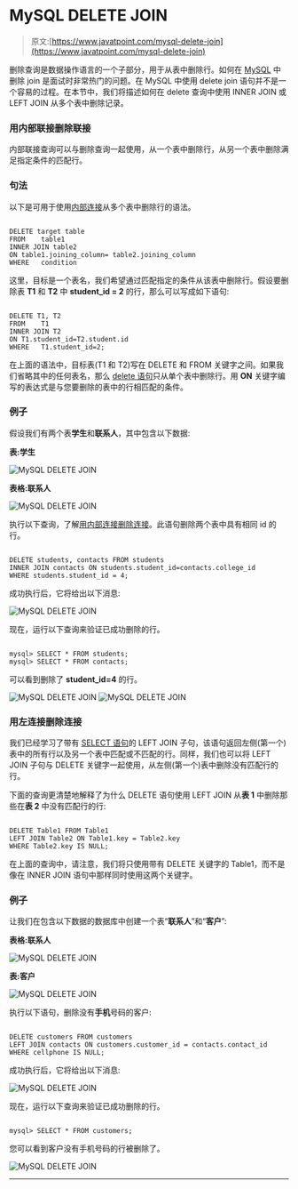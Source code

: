 # MySQL DELETE JOIN

> 原文:[https://www.javatpoint.com/mysql-delete-join](https://www.javatpoint.com/mysql-delete-join)

删除查询是数据操作语言的一个子部分，用于从表中删除行。如何在 [MySQL](https://www.javatpoint.com/mysql-tutorial) 中删除 join 是面试时非常热门的问题。在 MySQL 中使用 delete join 语句并不是一个容易的过程。在本节中，我们将描述如何在 delete 查询中使用 INNER JOIN 或 LEFT JOIN 从多个表中删除记录。

### 用内部联接删除联接

内部联接查询可以与删除查询一起使用，从一个表中删除行，从另一个表中删除满足指定条件的匹配行。

### 句法

以下是可用于使用[内部连接](https://www.javatpoint.com/mysql-inner-join)从多个表中删除行的语法。

```

DELETE target table 
FROM    table1  
INNER JOIN table2
ON table1.joining_column= table2.joining_column
WHERE   condition

```

这里，目标是一个表名，我们希望通过匹配指定的条件从该表中删除行。假设要删除表 **T1** 和 **T2** 中 **student_id = 2** 的行，那么可以写成如下语句:

```

DELETE T1, T2  
FROM    T1  
INNER JOIN T2  
ON T1.student_id=T2.student.id  
WHERE   T1.student_id=2;

```

在上面的语法中，目标表(T1 和 T2)写在 DELETE 和 FROM 关键字之间。如果我们省略其中的任何表名，那么 [delete 语句](https://www.javatpoint.com/mysql-delete)只从单个表中删除行。用 **ON** 关键字编写的表达式是与您要删除的表中的行相匹配的条件。

### 例子

假设我们有两个表**学生**和**联系人**，其中包含以下数据:

**表:学生**

![MySQL DELETE JOIN](../Images/88feaef3e48d2423880a277b462afda1.png)

**表格:联系人**

![MySQL DELETE JOIN](../Images/80bba7d64f6f5e8b795698cea31a65c1.png)

执行以下查询，了解[用内部连接删除连接](https://www.javatpoint.com/mysql-delete-join)。此语句删除两个表中具有相同 id 的行。

```

DELETE students, contacts FROM students
INNER JOIN contacts ON students.student_id=contacts.college_id 
WHERE students.student_id = 4;

```

成功执行后，它将给出以下消息:

![MySQL DELETE JOIN](../Images/acbd801210e86a0a6337889af09f298f.png)

现在，运行以下查询来验证已成功删除的行。

```

mysql> SELECT * FROM students;
mysql> SELECT * FROM contacts;

```

可以看到删除了 **student_id=4** 的行。

![MySQL DELETE JOIN](../Images/850dad1f5df49481c9c754a3e2b12d2a.png) ![MySQL DELETE JOIN](../Images/246bd361e4187e09d61610c4a4a6e118.png)

### 用左连接删除连接

我们已经学习了带有 [SELECT 语句](https://www.javatpoint.com/mysql-select)的 LEFT JOIN 子句，该语句返回左侧(第一个)表中的所有行以及另一个表中匹配或不匹配的行。同样，我们也可以将 LEFT JOIN 子句与 DELETE 关键字一起使用，从左侧(第一个)表中删除没有匹配行的行。

下面的查询更清楚地解释了为什么 DELETE 语句使用 LEFT JOIN 从**表 1** 中删除那些在**表 2** 中没有匹配行的行:

```

DELETE Table1 FROM Table1
LEFT JOIN Table2 ON Table1.key = Table2.key 
WHERE Table2.key IS NULL;

```

在上面的查询中，请注意，我们将只使用带有 DELETE 关键字的 Table1，而不是像在 INNER JOIN 语句中那样同时使用这两个关键字。

### 例子

让我们在包含以下数据的数据库中创建一个表“**联系人**”和“**客户**”:

**表格:联系人**

![MySQL DELETE JOIN](../Images/8bfe2cab2500f8b5f2bde3564bfb270d.png)

**表:客户**

![MySQL DELETE JOIN](../Images/0ec9de60152e1eb7b50c3136368a90df.png)

执行以下语句，删除没有**手机**号码的客户:

```

DELETE customers FROM customers
LEFT JOIN contacts ON customers.customer_id = contacts.contact_id 
WHERE cellphone IS NULL;

```

成功执行后，它将给出以下消息:

![MySQL DELETE JOIN](../Images/66f539194d2db48050d5e486708243b4.png)

现在，运行以下查询来验证已成功删除的行。

```

mysql> SELECT * FROM customers;

```

您可以看到客户没有手机号码的行被删除了。

![MySQL DELETE JOIN](../Images/a7a2e3f663e8b7ebe9c85e9b4d7e54dd.png)

* * *